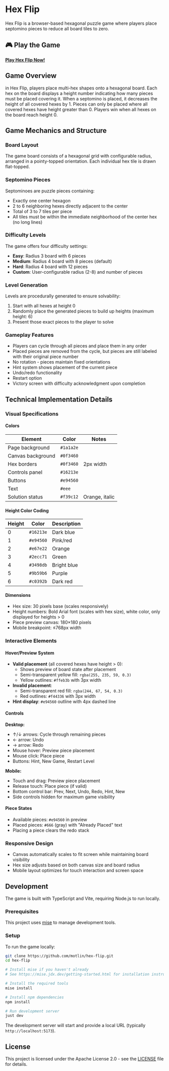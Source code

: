 # Hex Flip

Hex Flip is a browser-based hexagonal puzzle game where players place septomino pieces to reduce all board tiles to zero.

## 🎮 Play the Game

**[Play Hex Flip Now!](https://YOUR_USERNAME.github.io/hex-flip/)**

## Game Overview

in Hex Flip, players place multi-hex shapes onto a hexagonal board. Each hex on the board displays a height number indicating how many pieces must be placed covering it. When a septomino is placed, it decreases the height of all covered hexes by 1. Pieces can only be placed where all covered hexes have height greater than 0. Players win when all hexes on the board reach height 0.

## Game Mechanics and Structure

### Board Layout

The game board consists of a hexagonal grid with configurable radius, arranged in a pointy-topped orientation. Each individual hex tile is drawn flat-topped.

### Septomino Pieces

Septominoes are puzzle pieces containing:

-   Exactly one center hexagon
-   2 to 6 neighboring hexes directly adjacent to the center
-   Total of 3 to 7 tiles per piece
-   All tiles must be within the immediate neighborhood of the center hex (no long lines)

### Difficulty Levels

The game offers four difficulty settings:

-   **Easy**: Radius 3 board with 6 pieces
-   **Medium**: Radius 4 board with 8 pieces (default)
-   **Hard**: Radius 4 board with 12 pieces
-   **Custom**: User-configurable radius (2-8) and number of pieces

### Level Generation

Levels are procedurally generated to ensure solvability:

1. Start with all hexes at height 0
2. Randomly place the generated pieces to build up heights (maximum height: 6)
3. Present those exact pieces to the player to solve

### Gameplay Features

-   Players can cycle through all pieces and place them in any order
-   Placed pieces are removed from the cycle, but pieces are still labeled with their original piece number
-   No rotation - pieces maintain fixed orientations
-   Hint system shows placement of the current piece
-   Undo/redo functionality
-   Restart option
-   Victory screen with difficulty acknowledgment upon completion

## Technical Implementation Details

### Visual Specifications

#### Colors

| Element           | Color     | Notes          |
| ----------------- | --------- | -------------- |
| Page background   | `#1a1a2e` |                |
| Canvas background | `#0f3460` |                |
| Hex borders       | `#0f3460` | 2px width      |
| Controls panel    | `#16213e` |                |
| Buttons           | `#e94560` |                |
| Text              | `#eee`    |                |
| Solution status   | `#f39c12` | Orange, italic |

#### Height Color Coding

| Height | Color     | Description |
| ------ | --------- | ----------- |
| 0      | `#16213e` | Dark blue   |
| 1      | `#e94560` | Pink/red    |
| 2      | `#e67e22` | Orange      |
| 3      | `#2ecc71` | Green       |
| 4      | `#3498db` | Bright blue |
| 5      | `#9b59b6` | Purple      |
| 6      | `#c0392b` | Dark red    |

#### Dimensions

-   Hex size: 30 pixels base (scales responsively)
-   Height numbers: Bold Arial font (scales with hex size), white color, only displayed for heights > 0
-   Piece preview canvas: 180×180 pixels
-   Mobile breakpoint: ≤768px width

### Interactive Elements

#### Hover/Preview System

-   **Valid placement** (all covered hexes have height > 0):
    -   Shows preview of board state after placement
    -   Semi-transparent yellow fill: `rgba(255, 235, 59, 0.3)`
    -   Yellow outlines: `#ffeb3b` with 3px width
-   **Invalid placement**:
    -   Semi-transparent red fill: `rgba(244, 67, 54, 0.3)`
    -   Red outlines: `#f44336` with 3px width
-   **Hint display**: `#e94560` outline with 4px dashed line

#### Controls

**Desktop:**

-   ↑/↓ arrows: Cycle through remaining pieces
-   ← arrow: Undo
-   → arrow: Redo
-   Mouse hover: Preview piece placement
-   Mouse click: Place piece
-   Buttons: Hint, New Game, Restart Level

**Mobile:**

-   Touch and drag: Preview piece placement
-   Release touch: Place piece (if valid)
-   Bottom control bar: Prev, Next, Undo, Redo, Hint, New
-   Side controls hidden for maximum game visibility

#### Piece States

-   Available pieces: `#e94560` in preview
-   Placed pieces: `#666` (gray) with "Already Placed" text
-   Placing a piece clears the redo stack

### Responsive Design

-   Canvas automatically scales to fit screen while maintaining board visibility
-   Hex size adjusts based on both canvas size and board radius
-   Mobile layout optimizes for touch interaction and screen space

## Development

The game is built with TypeScript and Vite, requiring Node.js to run locally.

### Prerequisites

This project uses [mise](https://mise.jdx.dev/) to manage development tools.

### Setup

To run the game locally:

```bash
git clone https://github.com/motlin/hex-flip.git
cd hex-flip

# Install mise if you haven't already
# See https://mise.jdx.dev/getting-started.html for installation instructions

# Install the required tools
mise install

# Install npm dependencies
npm install

# Run development server
just dev
```

The development server will start and provide a local URL (typically `http://localhost:5173`).

## License

This project is licensed under the Apache License 2.0 - see the [LICENSE](LICENSE) file for details.
